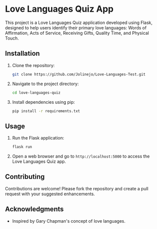 # Love Languages Quiz App

This project is a Love Languages Quiz application developed using Flask, designed to help users identify their primary love languages: Words of Affirmation, Acts of Service, Receiving Gifts, Quality Time, and Physical Touch.

## Installation

1. Clone the repository:
   ```bash
   git clone https://github.com/Jolinejo/Love-Languages-Test.git
   ```
2. Navigate to the project directory:
   ```bash
   cd love-languages-quiz
   ```
3. Install dependencies using pip:
   ```bash
   pip install -r requirements.txt
   ```

## Usage

1. Run the Flask application:
   ```bash
   flask run
   ```
2. Open a web browser and go to `http://localhost:5000` to access the Love Languages Quiz app.

## Contributing

Contributions are welcome! Please fork the repository and create a pull request with your suggested enhancements.

## Acknowledgments

- Inspired by Gary Chapman's concept of love languages.
